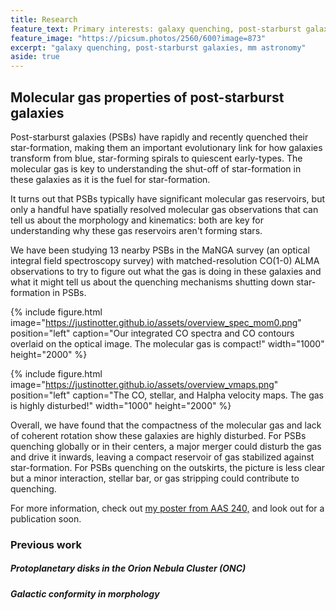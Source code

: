 ```yaml
---
title: Research
feature_text: Primary interests: galaxy quenching, post-starburst galaxies, mm astronomy
feature_image: "https://picsum.photos/2560/600?image=873"
excerpt: "galaxy quenching, post-starburst galaxies, mm astronomy"
aside: true
---
```


## Molecular gas properties of post-starburst galaxies

Post-starburst galaxies (PSBs) have rapidly and recently quenched their star-formation, making them an important evolutionary link for how galaxies transform from blue, star-forming spirals to quiescent early-types. The molecular gas is key to understanding the shut-off of star-formation in these galaxies as it is the fuel for star-formation.

It turns out that PSBs typically have significant molecular gas reservoirs, but only a handful have spatially resolved molecular gas observations that can tell us about the morphology and kinematics: both are key for understanding why these gas reservoirs aren't forming stars. 

We have been studying 13 nearby PSBs in the MaNGA survey (an optical integral field spectroscopy survey) with matched-resolution CO(1-0) ALMA observations to try to figure out what the gas is doing in these galaxies and what it might tell us about the quenching mechanisms shutting down star-formation in PSBs.

{% include figure.html image="https://justinotter.github.io/assets/overview_spec_mom0.png" position="left" caption="Our integrated CO spectra and CO contours overlaid on the optical image. The molecular gas is compact!" width="1000" height="2000" %}

{% include figure.html image="https://justinotter.github.io/assets/overview_vmaps.png" position="left" caption="The CO, stellar, and Halpha velocity maps. The gas is highly disturbed!" width="1000" height="2000" %}

Overall, we have found that the compactness of the molecular gas and lack of coherent rotation show these galaxies are highly disturbed. For PSBs quenching globally or in their centers, a major merger could disturb the gas and drive it inwards, leaving a compact reservoir of gas stabilized against star-formation.
For PSBs quenching on the outskirts, the picture is less clear but a minor interaction, stellar bar, or gas stripping could contribute to quenching.

For more information, check out [my poster from AAS 240,](https://nam02.safelinks.protection.outlook.com/?url=http%3A%2F%2Faas240-aas.ipostersessions.com%2FDefault.aspx%3Fs%3DAC-B6-F8-7B-C4-EA-AB-CD-F6-77-7E-08-66-B3-46-13&data=05%7C01%7Cjotter2%40jhu.edu%7C8321d2bea82b4eac0a1c08da43cb96df%7C9fa4f438b1e6473b803f86f8aedf0dec%7C0%7C0%7C637896838928279538%7CUnknown%7CTWFpbGZsb3d8eyJWIjoiMC4wLjAwMDAiLCJQIjoiV2luMzIiLCJBTiI6Ik1haWwiLCJXVCI6Mn0%3D%7C3000%7C%7C%7C&sdata=Lb051sUTGFyvBHOMX9hCsxP0ZsFu2Hnn%2FRfJqpdQnYM%3D&reserved=0, "my poster from AAS 240,") and look out for a publication soon.



### Previous work

##### Protoplanetary disks in the Orion Nebula Cluster (ONC)


##### Galactic conformity in morphology

